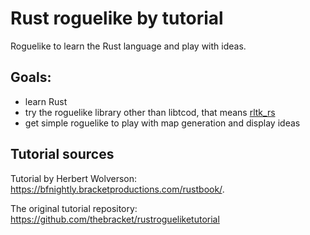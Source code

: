 # Rust roguelike by tutorial
Roguelike to learn the Rust language and play with ideas.

## Goals:
- learn Rust
- try the roguelike library other than libtcod, that means [rltk_rs](https://github.com/thebracket/bracket-lib)
- get simple roguelike to play with map generation and display ideas

## Tutorial sources
Tutorial by Herbert Wolverson: https://bfnightly.bracketproductions.com/rustbook/.

The original tutorial repository: https://github.com/thebracket/rustrogueliketutorial
